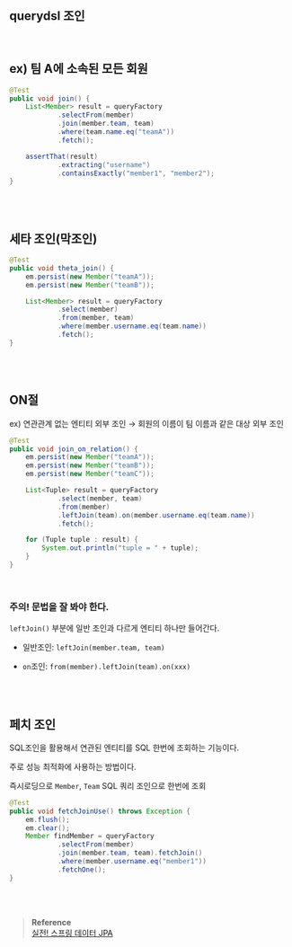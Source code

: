 ## querydsl 조인

<br/>

## ex) 팀 A에 소속된 모든 회원

```java
@Test
public void join() {
    List<Member> result = queryFactory
            .selectFrom(member)
            .join(member.team, team)
            .where(team.name.eq("teamA"))
            .fetch();

    assertThat(result)
            .extracting("username")
            .containsExactly("member1", "member2");
}
```

<br/><br/>

## 세타 조인(막조인)

```java
@Test
public void theta_join() {
    em.persist(new Member("teamA"));
    em.persist(new Member("teamB"));

    List<Member> result = queryFactory
            .select(member)
            .from(member, team)
            .where(member.username.eq(team.name))
            .fetch();
}
```

<br/><br/>

## ON절

ex) 연관관계 없는 엔티티 외부 조인 → 회원의 이름이 팀 이름과 같은 대상 외부 조인

```java
@Test
public void join_on_relation() {
    em.persist(new Member("teamA"));
    em.persist(new Member("teamB"));
    em.persist(new Member("teamC"));

    List<Tuple> result = queryFactory
            .select(member, team)
            .from(member)
            .leftJoin(team).on(member.username.eq(team.name))
            .fetch();

    for (Tuple tuple : result) {
        System.out.println("tuple = " + tuple);
    }
}
```

<br/>

### 주의! 문법을 잘 봐야 한다.

`leftJoin()` 부분에 일반 조인과 다르게 엔티티 하나만 들어간다.

- 일반조인: `leftJoin(member.team, team)`

- `on`조인: `from(member).leftJoin(team).on(xxx)`

<br/><br/>

## 페치 조인

SQL조인을 활용해서 연관된 엔티티를 SQL 한번에 조회하는 기능이다. 

주로 성능 최적화에 사용하는 방법이다.

즉시로딩으로 `Member`, `Team` SQL 쿼리 조인으로 한번에 조회

```java
@Test
public void fetchJoinUse() throws Exception {
    em.flush();
    em.clear();
    Member findMember = queryFactory
            .selectFrom(member)
            .join(member.team, team).fetchJoin()
            .where(member.username.eq("member1"))
            .fetchOne();
}
```


<br/><br/>

>**Reference** <br/>[실전! 스프링 데이터 JPA](https://www.inflearn.com/course/%EC%8A%A4%ED%94%84%EB%A7%81-%EB%8D%B0%EC%9D%B4%ED%84%B0-JPA-%EC%8B%A4%EC%A0%84?_gl=1*1x5vsec*_ga*OTY2ODU2MjYxLjE2NzkwNjYzNDU.*_ga_85V6SRKGJV*MTY5MjMyMTczNi40MC4xLjE2OTIzNDAwNDguNTIuMC4w)

